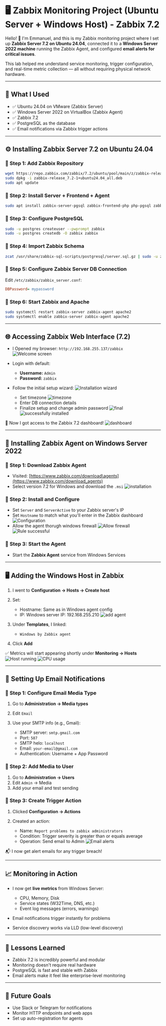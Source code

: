 # 🖥️ Zabbix Monitoring Project (Ubuntu Server + Windows Host) - Zabbix 7.2

Hello! 👋 I'm Emmanuel, and this is my Zabbix monitoring project where I set up **Zabbix Server 7.2 on Ubuntu 24.04**, connected it to a **Windows Server 2022 machine** running the Zabbix Agent, and configured **email alerts for critical issues**.

This lab helped me understand service monitoring, trigger configuration, and real-time metric collection — all without requiring physical network hardware.

---

## 🚀 What I Used

- ✅ Ubuntu 24.04 on VMware (Zabbix Server)
- ✅ Windows Server 2022 on VirtualBox (Zabbix Agent)
- ✅ Zabbix 7.2
- ✅ PostgreSQL as the database
- ✅ Email notifications via Zabbix trigger actions

---

## ⚙️ Installing Zabbix Server 7.2 on Ubuntu 24.04

### 🔹 Step 1: Add Zabbix Repository

```bash
wget https://repo.zabbix.com/zabbix/7.2/ubuntu/pool/main/z/zabbix-release/zabbix-release_7.2-1+ubuntu24.04_all.deb
sudo dpkg -i zabbix-release_7.2-1+ubuntu24.04_all.deb
sudo apt update
````

### 🔹 Step 2: Install Server + Frontend + Agent

```bash
sudo apt install zabbix-server-pgsql zabbix-frontend-php php-pgsql zabbix-apache-conf zabbix-sql-scripts zabbix-agent postgresql
```

### 🔹 Step 3: Configure PostgreSQL

```bash
sudo -u postgres createuser --pwprompt zabbix
sudo -u postgres createdb -O zabbix zabbix
```

### 🔹 Step 4: Import Zabbix Schema

```bash
zcat /usr/share/zabbix-sql-scripts/postgresql/server.sql.gz | sudo -u zabbix psql zabbix
```

### 🔹 Step 5: Configure Zabbix Server DB Connection

Edit `/etc/zabbix/zabbix_server.conf`:

```ini
DBPassword= mypassword
```

### 🔹 Step 6: Start Zabbix and Apache

```bash
sudo systemctl restart zabbix-server zabbix-agent apache2
sudo systemctl enable zabbix-server zabbix-agent apache2
```

---

## 🌐 Accessing Zabbix Web Interface (7.2)

* I Opened my browser: `http://192.168.255.137/zabbix`
![Welcome screen](images/01-installed-zabbix-server-on-ubuntu.png)

* Login with default:

  * **Username:** `Admin`
  * **Password:** `zabbix`
  
* Follow the initial setup wizard:
![Installation wizard](images/02-installation-wizard.png)

  * Set timezone
  ![timezone](images/03-timezone.png)
  * Enter DB connection details
  * Finalize setup and change admin password
  ![final](images/04-installation-summary.png)
  ![successfully installed](images/05-zabbix-frontend-successful.png)

🎉 Now I got access to the Zabbix 7.2 dashboard!
![dashboard](images/06-zabbix-dashboard.png)

---

## 🧠 Installing Zabbix Agent on Windows Server 2022

### 🔹 Step 1: Download Zabbix Agent

* Visited: [https://www.zabbix.com/download\agents](https://www.zabbix.com/download_agents)
* Select version 7.2 for Windows and download the `.msi`
![installation](images/07-install-zabbix-agent.png)

### 🔹 Step 2: Install and Configure

* Set `Server` and `ServerActive` to your Zabbix server's IP
* Set `Hostname` to match what you'll enter in the Zabbix dashboard
![Configuration](images/08-server-conf.png)
* Allow the agent thorugh windows firewall
![Allow firewall](images/09-allow-2ru-firewall.png)
![Rule successful](images/10-rule-successful.png)

### 🔹 Step 3: Start the Agent

* Start the **Zabbix Agent** service from Windows Services

---

## 🖥️ Adding the Windows Host in Zabbix

1. I went to **Configuration → Hosts → Create host**
2. Set:

   * Hostname: Same as in Windows agent config
   * IP: Windows server IP: 192.168.255.210
   ![add agent](images/11-add-windows-server-to-zabbix.png)
3. Under **Templates**, I linked:

   * `Windows by Zabbix agent`

4. Click **Add**

✅ Metrics will start appearing shortly under **Monitoring → Hosts**
![Host running](images/12-host-running-on-server.png)
![CPU usage](iamges/13-cpu-usage.png)


---

## 📧 Setting Up Email Notifications

### 🔹 Step 1: Configure Email Media Type

1. Go to **Administration → Media types**
2. Edit `Email`
3. Use your SMTP info (e.g., Gmail):

   * SMTP server: `smtp.gmail.com`
   * Port: `587`
   * SMTP helo: `localhost`
   * Email: `your-email@gmail.com`
   * Authentication: Username + App Password

### 🔹 Step 2: Add Media to User

1. Go to **Administration → Users**
2. Edit `Admin` → Media
3. Add your email and test sending

### 🔹 Step 3: Create Trigger Action

1. Clicked **Configuration → Actions**
2. Created an action:

   * Name: `Report problems to zabbix administrators`
   * Condition: Trigger severity is greater than or equals average
   * Operation: Send email to Admin
![Email alerts](images/14-trigger-actions.png)

📬 I now get alert emails for any trigger breach!

---

## 📈 Monitoring in Action

* I now get **live metrics** from Windows Server:

  * CPU, Memory, Disk
  * Service states (W32Time, DNS, etc.)
  * Event log messages (errors, warnings)
* Email notifications trigger instantly for problems
* Service discovery works via LLD (low-level discovery)

---

## 🧠 Lessons Learned

* Zabbix 7.2 is incredibly powerful and modular
* Monitoring doesn't require real hardware
* PostgreSQL is fast and stable with Zabbix
* Email alerts make it feel like enterprise-level monitoring

---

## 📎 Future Goals

* Use Slack or Telegram for notifications
* Monitor HTTP endpoints and web apps
* Set up auto-registration for agents
